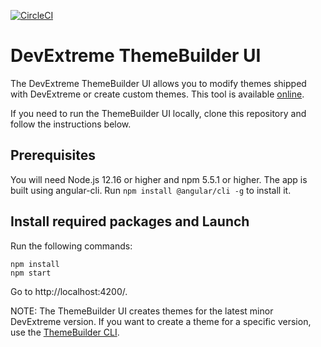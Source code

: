 [![CircleCI](https://circleci.com/gh/DevExpress/ThemeBuilder.svg?style=svg)](https://circleci.com/gh/DevExpress/ThemeBuilder)

# DevExtreme ThemeBuilder UI
 
The DevExtreme ThemeBuilder UI allows you to modify themes shipped with DevExtreme or create custom themes. This tool is available [online](https://devexpress.github.io/ThemeBuilder/).
 
If you need to run the ThemeBuilder UI locally, clone this repository and follow the instructions below.

## Prerequisites

You will need Node.js 12.16 or higher and npm 5.5.1 or higher. The app is built using angular-cli. Run `npm install @angular/cli -g` to install it.

## Install required packages and Launch

Run the following commands:
 
```
npm install
npm start
```

Go to http://localhost:4200/.

NOTE: The ThemeBuilder UI creates themes for the latest minor DevExtreme version. If you want to create a theme for a specific version, use the [ThemeBuilder CLI](https://js.devexpress.com/Documentation/Guide/Common/DevExtreme_CLI/#ThemeBuilder).

